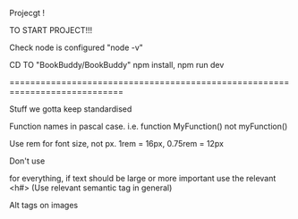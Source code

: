 Projecgt !

TO START PROJECT!!!

Check node is configured "node -v"

CD TO "BookBuddy/BookBuddy"
npm install,
npm run dev

============================================================================

Stuff we gotta keep standardised

Function names in pascal case. i.e. function MyFunction() not myFunction()

Use rem for font size, not px. 1rem = 16px, 0.75rem = 12px

Don't use <p> for everything, if text should be large or more important use the relevant <h#>
(Use relevant semantic tag in general)

Alt tags on images
